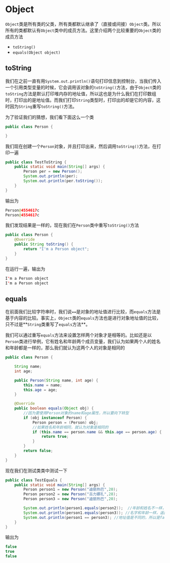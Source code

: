 # Object

`Object`类是所有类的父类，所有类都默认继承了（直接或间接）`Object`类。所以所有的类都默认有`Object`类中的成员方法。这里介绍两个比较重要的`Object`类的成员方法

- `toString()`
- `equals(Object object)`

## toString

我们在之前一直有用`System.out.println()`语句打印信息到控制台，当我们传入一个引用类型变量的时候，它会调用该对象的`toString()`方法，由于`Object`类的`toString`方法是默认打印堆内存的地址值，所以这也是为什么我们在打印数组时，打印出的是地址值。而我们打印`String`类型时，打印出的却是它的内容，这时因为`String`重写`toString()`方法。

为了验证我们的猜想，我们看下面这么一个类

```java
public class Person {

}
```

我们现在创建一个`Person`对象，并且打印出来，然后调用`toString()`方法，在打印一遍

```java
public class TestToString {
    public static void main(String[] args) {
        Person per = new Person();
        System.out.println(per);
        System.out.println(per.toString());
    }
}
```

输出为

```java
Person@4554617c
Person@4554617c
```

我们发现结果是一样的，现在我们在`Person`类中重写`toString()`方法

```java
public class Person {
    @Override
    public String toString() {
        return "I'm a Person object";
    }
}
```

在运行一遍，输出为

```java
I'm a Person object
I'm a Person object
```

## equals

在前面我们比较字符串时，我们说`==`是对象的地址值进行比较，而`equals`方法是基于内容的比较。事实上，`Object`类的`equals`方法也是进行对象地址值的比较，只不过是**`String`类重写了`equals`方法**。

我们可以通过重写`equals`方法来设置怎样两个对象才是相等的。比如还是以`Person`类进行举例，它有姓名和年龄两个成员变量，我们认为如果两个人的姓名和年龄都是一样的，那么我们就认为这两个人的对象是相同的

```java
public class Person {

    String name;
    int age;

    public Person(String name, int age) {
        this.name = name;
        this.age = age;
    }

    @Override
    public boolean equals(Object obj) {
        //因为要使用Person对象的name和age属性，所以要向下转型
        if (obj instanceof Person) {
            Person person = (Person) obj;
            //如果姓名和年龄相同，就认为对象是相同的
            if (this.name == person.name && this.age == person.age) {
                return true;
            }
        }
        return false;
    }
}

```

现在我们在测试类类中测试一下

```java
public class TestEquals {
    public static void main(String[] args) {
        Person person1 = new Person("迪丽热巴",20);
        Person person2 = new Person("古力娜扎",28);
        Person person3 = new Person("迪丽热巴",20);

        System.out.println(person1.equals(person2));  //年龄和姓名不一样，返回false
        System.out.println(person1.equals(person3)); //名字和年龄一样，返回true
        System.out.println(person1 == person3); //地址值是不同的，所以是false
    }
}
```

输出为

```java
false
true
false
```

